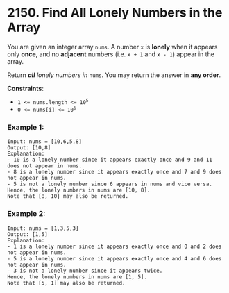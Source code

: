 # 2150. Find All Lonely Numbers in the Array

You are given an integer array `nums`. A number `x` is **lonely** when it appears only **once**, and no **adjacent** numbers (i.e. `x + 1` and `x - 1`) appear in the array.

Return ***all*** *lonely numbers in* `nums`. You may return the answer in **any order**.

**Constraints**:
- <code>1 <= nums.length <= 10<sup>5</sup></code>
- <code>0 <= nums[i] <= 10<sup>6</sup></code>

### Example 1:
```
Input: nums = [10,6,5,8]
Output: [10,8]
Explanation: 
- 10 is a lonely number since it appears exactly once and 9 and 11 does not appear in nums.
- 8 is a lonely number since it appears exactly once and 7 and 9 does not appear in nums.
- 5 is not a lonely number since 6 appears in nums and vice versa.
Hence, the lonely numbers in nums are [10, 8].
Note that [8, 10] may also be returned.
```

### Example 2:
```
Input: nums = [1,3,5,3]
Output: [1,5]
Explanation: 
- 1 is a lonely number since it appears exactly once and 0 and 2 does not appear in nums.
- 5 is a lonely number since it appears exactly once and 4 and 6 does not appear in nums.
- 3 is not a lonely number since it appears twice.
Hence, the lonely numbers in nums are [1, 5].
Note that [5, 1] may also be returned.
```
